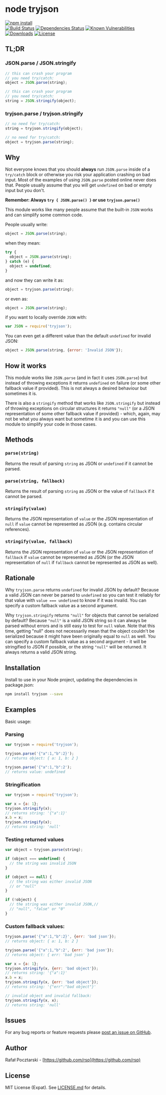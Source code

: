 node tryjson
============

[![npm install][install-img]][npm-url]
<br>
[![Build Status][travis-img]][travis-url]
[![Dependencies Status][david-img]][david-url]
[![Known Vulnerabilities][snyk-img]][snyk-url]
[![Downloads][downloads-img]][stats-url]
[![License][license-img]][license-url]

[npm-url]: https://www.npmjs.com/package/tryjson
[github-url]: https://github.com/rsp/node-tryjson
[readme-url]: https://github.com/rsp/node-tryjson#readme
[issues-url]: https://github.com/rsp/node-tryjson/issues
[license-url]: https://github.com/rsp/node-tryjson/blob/master/LICENSE.md
[travis-url]: https://travis-ci.org/rsp/node-tryjson
[travis-img]: https://travis-ci.org/rsp/node-tryjson.svg?branch=master
[snyk-url]: https://snyk.io/test/github/rsp/node-tryjson
[snyk-img]: https://snyk.io/test/github/rsp/node-tryjson/badge.svg
[david-url]: https://david-dm.org/rsp/node-tryjson
[david-img]: https://david-dm.org/rsp/node-tryjson/status.svg
[install-img]: https://nodei.co/npm/tryjson.png?compact=true
[downloads-img]: https://img.shields.io/npm/dt/tryjson.svg
[license-img]: https://img.shields.io/npm/l/tryjson.svg
[stats-url]: http://npm-stat.com/charts.html?package=tryjson
[github-follow-url]: https://github.com/rsp
[github-follow-img]: https://img.shields.io/github/followers/rsp.svg?style=social&label=Follow
[twitter-follow-url]: https://twitter.com/intent/follow?screen_name=pocztarski
[twitter-follow-img]: https://img.shields.io/twitter/follow/pocztarski.svg?style=social&label=Follow
[stackoverflow-url]: https://stackoverflow.com/users/613198/rsp
[stackexchange-url]: https://stackexchange.com/users/303952/rsp
[stackexchange-img]: https://stackexchange.com/users/flair/303952.png

TL;DR
-----
### JSON.parse / JSON.stringify
```js
// this can crash your program
// you need try/catch:
object = JSON.parse(string);

// this can crash your program
// you need try/catch:
string = JSON.stringify(object);
```
### tryjson.parse / tryjson.stringify
```js
// no need for try/catch:
string = tryjson.stringify(object);

// no need for try/catch:
object = tryjson.parse(string);
```

Why
---
Not everyone knows that you should **always** run `JSON.parse` inside of a `try/catch` block or otherwise you risk your application crashing on bad input. Most of the examples of using `JSON.parse` posted online never does that. People usually assume that you will get `undefined` on bad or empty input but you don't.

**Remember: Always `try { JSON.parse() }` or use `tryjson.parse()`**

This module works like many people assume that the built-in `JSON` works and can simplify some common code.

People usually write:
```js
object = JSON.parse(string);
```
when they mean:
```js
try {
  object = JSON.parse(string);
} catch (e) {
  object = undefined;
}
```
and now they can write it as:
```js
object = tryjson.parse(string);
```
or even as:
```js
object = JSON.parse(string);
```
if you want to locally override `JSON` with:

```js
var JSON = require('tryjson');
```
You can even get a different value than the default `undefined` for invalid JSON:
```js
object = JSON.parse(string, {error: 'Invalid JSON'});
```
How it works
------------
This module works like `JSON.parse` (and in fact it uses `JSON.parse`) but instead of throwing exceptions it returns `undefined` on failure (or some other fallback value if provided). This is not always a desired behaviour but sometimes it is.

There is also a `stringify` method that works like `JSON.stringify` but instead of throwing exceptions on circular structures it returns `"null"` (or a JSON representation of some other fallback value if provided) - which, again, may not be what you always want but sometime it is and you can use this module to simplify your code in those cases.

Methods
-------
### `parse(string)`

Returns the result of parsing `string` as JSON or `undefined` if it cannot be parsed.

### `parse(string, fallback)`

Returns the result of parsing `string` as JSON or the value of `fallback` if it cannot be parsed.

### `stringify(value)`

Returns the JSON representation of `value` or the JSON representation of `null` if `value` cannot be represented as JSON (e.g. contains circular references).

### `stringify(value, fallback)`

Returns the JSON representation of `value` or the JSON representation of `fallback` if `value` cannot be represented as JSON (or the JSON representation of `null` if `fallback` cannot be represented as JSON as well).

Rationale
---------
Why `tryjson.parse` returns `undefined` for invalid JSON by default? Because a valid JSON can never be parsed to `undefined` so you can test it reliably for that value with `value === undefined` to know if it was invalid. You can specify a custom fallback value as a second argument.

Why `tryjson.stringify` returns `"null"` for objects that cannot be serialized by default? Because `"null"` is a valid JSON string so it can always be parsed without errors and is still easy to test for `null` value. Note that this time, getting "null" does not necessarily mean that the object couldn't be serialized because it might have been originally equal to `null` as well. You can specify a custom fallback value as a second argument - it will be stringified to JSON if possible, or the string `"null"` will be returned. It always returns a valid JSON string.

Installation
------------
Install to use in your Node project, updating the dependencies in package.json:
```sh
npm install tryjson --save
```

Examples
--------
Basic usage:

### Parsing
```js
var tryjson = require('tryjson');

tryjson.parse('{"a":1,"b":2}');
// returns object: { a: 1, b: 2 }

tryjson.parse('{"a":1,"b":2');
// returns value: undefined
```

### Stringification
```js
var tryjson = require('tryjson');

var x = {a: 1};
tryjson.stringify(x);
// returns string: '{"a":1}'
x.b = x;
tryjson.stringify(x);
// returns string: 'null'
```

### Testing returned values
```js
var object = tryjson.parse(string);

if (object === undefined) {
  // the string was invalid JSON
}

if (object == null) {
  // the string was either invalid JSON
  // or "null"
}

if (!object) {
  // the string was either invalid JSON,//
  // "null", "false" or "0"
}
```

### Custom fallback values:
```js
tryjson.parse('{"a":1,"b":2}', {err: 'bad json'});
// returns object: { a: 1, b: 2 }

tryjson.parse('{"a":1,"b":2', {err: 'bad json'});
// returns object: { err: 'bad json' }

var x = {a: 1};
tryjson.stringify(x, {err: 'bad object'});
// returns string: '{"a":1}'
x.b = x;
tryjson.stringify(x, {err: 'bad object'});
// returns string: '{"err":"bad object"}'

// invalid object and invalid fallback:
tryjson.stringify(x, x);
// returns string: 'null'
```

Issues
------
For any bug reports or feature requests please
[post an issue on GitHub](https://github.com/rsp/node-tryjson/issues).

Author
------
Rafał Pocztarski - [https://github.com/rsp](https://github.com/rsp)

License
-------
MIT License (Expat). See [LICENSE.md](LICENSE.md) for details.
